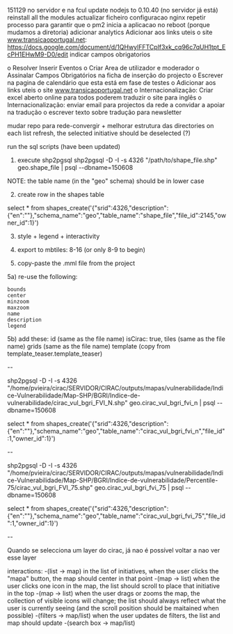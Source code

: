 151129
no servidor e na fcul
  update nodejs to 0.10.40 (no servidor já está)
  reinstall all the modules
  actualizar ficheiro configuracao nginx
    repetir processo para garantir que o pm2 inicia a aplicacao no reboot (porque mudamos a diretoria)
adicionar analytics
Adicionar aos links uteis o site www.transicaoportugal.net:
    https://docs.google.com/document/d/1QHwylFFTCplf3xk_cq96c7qUH1tpt_EcPH1EHwM9-D0/edit
indicar campos obrigatorios

o   Resolver Inserir Eventos
o   Criar Area de utilizador e moderador
o   Assinalar Campos Obrigatórios na ficha de inserção do projecto
o   Escrever na pagina de calendário que esta está em fase de testes
o   Adicionar aos links uteis o site www.transicaoportugal.net
o   Internacionalização: Criar excel aberto online para todos poderem traduzir o site para inglês
o   Internacionalização: enviar email para projectos da rede a convidar a apoiar na tradução
o   escrever texto sobre tradução para newsletter


mudar repo para rede-convergir + melhorar estrutura das directories
on each list refresh, the selected initiative should be deselected (?)

run the sql scripts (have been updated)




1) execute shp2pgsql
shp2pgsql -D -I -s 4326                 "/path/to/shape_file.shp" geo.shape_file | psql --dbname=150608

NOTE: the table name (in the "geo" schema) should be in lower case


2) create row in the shapes table

select * from shapes_create('{"srid":4326,"description":{"en":""},"schema_name":"geo","table_name":"shape_file","file_id":2145,"owner_id":1}')


3) style + legend + interactivity


4) export to mbtiles: 8-16 (or only 8-9 to begin)


5) copy-paste the .mml file from the project 

5a) re-use the following:

    bounds
    center
    minzoom
    maxzoom
    name
    description
    legend

5b) add these:
    id (same as the file name)
    isCirac: true,
    tiles (same as the file name)
    grids (same as the file name)
    template (copy from template_teaser.template_teaser)


    

    

--

shp2pgsql -D -I -s 4326      "/home/pvieira/cirac/SERVIDOR/CIRAC/outputs/mapas/vulnerabilidade/Indice-Vulnerabilidade/Map-SHP/BGRI/Indice-de-vulnerabilidade/cirac_vul_bgri_FVI_N.shp" geo.cirac_vul_bgri_fvi_n | psql --dbname=150608

select * from shapes_create('{"srid":4326,"description":{"en":""},"schema_name":"geo","table_name":"cirac_vul_bgri_fvi_n","file_id":1,"owner_id":1}')

--


shp2pgsql -D -I -s 4326  \
"/home/pvieira/cirac/SERVIDOR/CIRAC/outputs/mapas/vulnerabilidade/Indice-Vulnerabilidade/Map-SHP/BGRI/Indice-de-vulnerabilidade/Percentile-75/cirac_vul_bgri_FVI_75.shp" geo.cirac_vul_bgri_fvi_75 | psql --dbname=150608

select * from shapes_create('{"srid":4326,"description":{"en":""},"schema_name":"geo","table_name":"cirac_vul_bgri_fvi_75","file_id":1,"owner_id":1}')

--





Quando se selecciona um layer do cirac, já nao é possível voltar a nao ver esse layer


interactions:
    -(list -> map) in the list of initiatives, when the user clicks the "mapa" button, the map should center in that point
    -(map -> list) when the user clicks one icon in the map, the list should scroll to place that initiative in the top
    -(map -> list) when the user drags or zooms the map, the collection of visible  icons will change; the list should always reflect what the user is currently seeing (and the scroll position should be maitained when possible)
    -(filters -> map/list) when the user updates de filters, the list and map should update
    -(search box -> map/list) 
